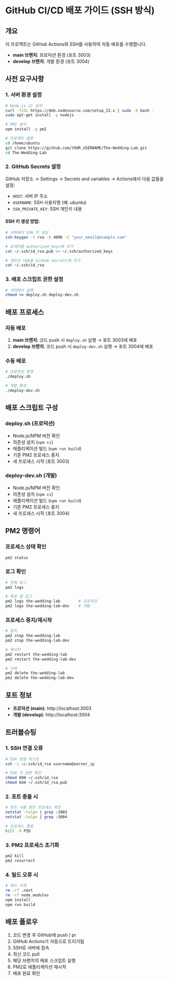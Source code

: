 # GitHub CI/CD 배포 가이드 (SSH 방식)

## 개요

이 프로젝트는 GitHub Actions와 SSH를 사용하여 자동 배포를 수행합니다.

- **main 브랜치**: 프로덕션 환경 (포트 3003)
- **develop 브랜치**: 개발 환경 (포트 3004)

## 사전 요구사항

### 1. 서버 환경 설정

```bash
# Node.js 22 설치
curl -fsSL https://deb.nodesource.com/setup_22.x | sudo -E bash -
sudo apt-get install -y nodejs

# PM2 설치
npm install -g pm2

# 프로젝트 클론
cd /home/ubuntu
git clone https://github.com/YOUR_USERNAME/The-Wedding-Lab.git
cd The-Wedding-Lab
```

### 2. GitHub Secrets 설정

GitHub 저장소 → Settings → Secrets and variables → Actions에서 다음 값들을 설정:

- `HOST`: 서버 IP 주소
- `USERNAME`: SSH 사용자명 (예: ubuntu)
- `SSH_PRIVATE_KEY`: SSH 개인키 내용

#### SSH 키 생성 방법:

```bash
# 서버에서 SSH 키 생성
ssh-keygen -t rsa -b 4096 -C "your_email@example.com"

# 공개키를 authorized_keys에 추가
cat ~/.ssh/id_rsa.pub >> ~/.ssh/authorized_keys

# 개인키 내용을 GitHub Secrets에 추가
cat ~/.ssh/id_rsa
```

### 3. 배포 스크립트 권한 설정

```bash
# 서버에서 실행
chmod +x deploy.sh deploy-dev.sh
```

## 배포 프로세스

### 자동 배포

1. **main 브랜치**: 코드 push 시 `deploy.sh` 실행 → 포트 3003에 배포
2. **develop 브랜치**: 코드 push 시 `deploy-dev.sh` 실행 → 포트 3004에 배포

### 수동 배포

```bash
# 프로덕션 환경
./deploy.sh

# 개발 환경
./deploy-dev.sh
```

## 배포 스크립트 구성

### deploy.sh (프로덕션)

- Node.js/NPM 버전 확인
- 의존성 설치 (`npm ci`)
- 애플리케이션 빌드 (`npm run build`)
- 기존 PM2 프로세스 중지
- 새 프로세스 시작 (포트 3003)

### deploy-dev.sh (개발)

- Node.js/NPM 버전 확인
- 의존성 설치 (`npm ci`)
- 애플리케이션 빌드 (`npm run build`)
- 기존 PM2 프로세스 중지
- 새 프로세스 시작 (포트 3004)

## PM2 명령어

### 프로세스 상태 확인

```bash
pm2 status
```

### 로그 확인

```bash
# 전체 로그
pm2 logs

# 특정 앱 로그
pm2 logs the-wedding-lab        # 프로덕션
pm2 logs the-wedding-lab-dev    # 개발
```

### 프로세스 중지/재시작

```bash
# 중지
pm2 stop the-wedding-lab
pm2 stop the-wedding-lab-dev

# 재시작
pm2 restart the-wedding-lab
pm2 restart the-wedding-lab-dev

# 삭제
pm2 delete the-wedding-lab
pm2 delete the-wedding-lab-dev
```

## 포트 정보

- **프로덕션 (main)**: http://localhost:3003
- **개발 (develop)**: http://localhost:3004

## 트러블슈팅

### 1. SSH 연결 오류

```bash
# SSH 연결 테스트
ssh -i ~/.ssh/id_rsa username@server_ip

# SSH 키 권한 확인
chmod 600 ~/.ssh/id_rsa
chmod 644 ~/.ssh/id_rsa.pub
```

### 2. 포트 충돌 시

```bash
# 포트 사용 중인 프로세스 확인
netstat -tulpn | grep :3003
netstat -tulpn | grep :3004

# 프로세스 종료
kill -9 PID
```

### 3. PM2 프로세스 초기화

```bash
pm2 kill
pm2 resurrect
```

### 4. 빌드 오류 시

```bash
# 캐시 삭제
rm -rf .next
rm -rf node_modules
npm install
npm run build
```

## 배포 플로우

1. 코드 변경 후 GitHub에 push / pr
2. GitHub Actions가 자동으로 트리거됨
3. SSH로 서버에 접속
4. 최신 코드 pull
5. 해당 브랜치의 배포 스크립트 실행
6. PM2로 애플리케이션 재시작
7. 배포 완료 확인
